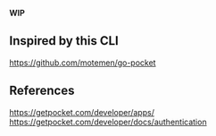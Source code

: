 **WIP**

## Inspired by this CLI

https://github.com/motemen/go-pocket

## References

https://getpocket.com/developer/apps/
https://getpocket.com/developer/docs/authentication
